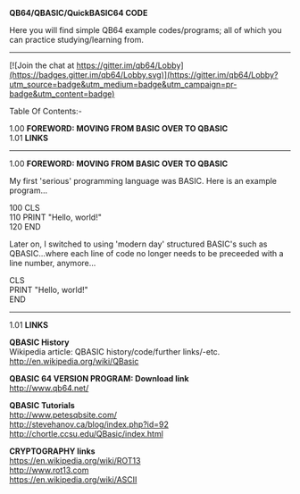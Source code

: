 **QB64/QBASIC/QuickBASIC64 CODE**    

Here you will find simple QB64 example codes/programs; all of which you can practice studying/learning from.  

-----

[![Join the chat at https://gitter.im/qb64/Lobby](https://badges.gitter.im/qb64/Lobby.svg)](https://gitter.im/qb64/Lobby?utm_source=badge&utm_medium=badge&utm_campaign=pr-badge&utm_content=badge)

Table Of Contents:-

1.00 **FOREWORD: MOVING FROM BASIC OVER TO QBASIC**      
1.01 **LINKS**      

-----

1.00 **FOREWORD: MOVING FROM BASIC OVER TO QBASIC**    

My first 'serious' programming language was BASIC. Here is an example program...

100 CLS  
110 PRINT "Hello, world!"  
120 END

Later on, I switched to using 'modern day' structured BASIC's such as QBASIC...where each line of code no longer needs to be preceeded with a line number, anymore...

CLS  
PRINT "Hello, world!"  
END

-----

1.01 **LINKS**    

**QBASIC History**  
Wikipedia article: QBASIC history/code/further links/-etc.  
http://en.wikipedia.org/wiki/QBasic

**QBASIC 64 VERSION PROGRAM: Download link**      
http://www.qb64.net/  

**QBASIC Tutorials**      
http://www.petesqbsite.com/  
http://stevehanov.ca/blog/index.php?id=92  
http://chortle.ccsu.edu/QBasic/index.html  

**CRYPTOGRAPHY links**    
https://en.wikipedia.org/wiki/ROT13  
http://www.rot13.com  
https://en.wikipedia.org/wiki/ASCII  

